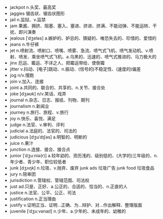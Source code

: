 - jackpot n.头奖、最高奖
- jaggies 锯齿状、锯齿状图形
- jail n.监狱、v.监禁
- jam 果酱、拥挤、阻塞、塞入、塞进、挤进、挤满、不能动弹、不能运转、干扰、即兴演奏
- jealous [ˈdʒeləs] a.嫉妒的、妒忌的、猜疑的、唯恐失去的、珍惜的、爱惜的
- jeans n.牛仔裤
- jet n.喷射流、喷射口、喷嘴、喷雾、急流、喷气式飞机、喷气发动机、v.喷射、喷发、乘坐喷气式飞机、a.乌黑的、迅速的、喷气式推进的、马力极大的
- jinx 厄运、霉运、不详之人、把霉运带给、使倒霉
- jitter v.抖动、[电子]跳动、n.振动、(信号的)不稳定性、(速度的)偏差
- jog n/v.慢跑
- join v.加入、连接
- joint a.共同的、联合的、共享的、n.关节、接合处
- joke [dʒəʊk] n/v.笑话、戏弄
- journal n.杂志、日志、报纸、刊物、期刊
- journalism n.新闻业
- journey n.旅行、旅程、v.旅行
- joy n.快乐、喜悦、满足
- judge n.法官、v.审判、评判
- judicial a.法庭的、法官的、司法的 
- judicious [dʒuˈdɪʃəs] a.明智的、明断的
- juice n.果汁
- junction n.连接、接合、接合点
- junior [ˈdʒuːniə(r)] a.较年幼的、资历浅的、级别低的、(大学的)三年级的、n.年少者、青少年、职位较低者
- junk [dʒʌŋk] n.垃圾、v.抛弃、废弃  junk ads 垃圾广告  junk food 垃圾食品
- jury n.陪审团
- jurisdiction n.管辖权、管辖范围、司法权
- just ad.只是、正好、a.公正的、合适的、恰当的、n.正直的人
- justice n.法官、公平、公正、司法
- justification n.正当理由
- justify v.证明正当、证明...正确、为...辩护、对...作出解释、整理版面
- juvenile [ˈdʒuːvənaɪl] n.少年、a.少年的、未成年的、幼稚的